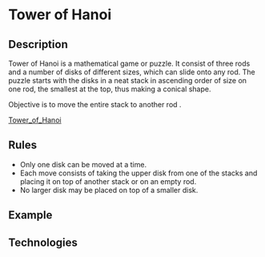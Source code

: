 # Tower of Hanoi

## Description
Tower of Hanoi is a mathematical game or puzzle. It consist of three rods and a number of disks of different sizes, which can slide onto any rod.
The puzzle starts with the disks in a neat stack in ascending order of size on one rod, the smallest at the top, thus making a conical shape.

Objective is to move the entire stack to another rod .

[Tower_of_Hanoi](https://en.wikipedia.org/wiki/Tower_of_Hanoi) 

## Rules
- Only one disk can be moved at a time.
- Each move consists of taking the upper disk from one of the stacks and placing it on top of another stack or on an empty rod.
- No larger disk may be placed on top of a smaller disk.

## Example



## Technologies